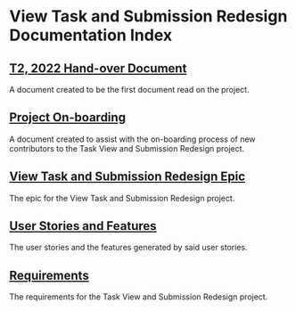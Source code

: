 # View Task and Submission Redesign Documentation Index

## [T2, 2022 Hand-over Document](2022-T2-Hand-Over-Document.md)
A document created to be the first document read on the project.

## [Project On-boarding](Project-On-Boarding.md)
A document created to assist with the on-boarding process of new contributors to the Task View and Submission Redesign project.

## [View Task and Submission Redesign Epic](Epic.md)
The epic for the View Task and Submission Redesign project.

## [User Stories and Features](User-Stories-and-Features.md)
The user stories and the features generated by said user stories.

## [Requirements](Requirements.md)
The requirements for the Task View and Submission Redesign project.
